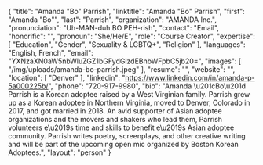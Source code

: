 {
  "title": "Amanda \"Bo\" Parrish",
  "linktitle": "Amanda \"Bo\" Parrish",
  "first": "Amanda \"Bo\"",
  "last": "Parrish",
  "organization": "AMANDA Inc.",
  "pronunciation": "Uh-MAN-duh BO PEH-rish",
  "contact": "Email",
  "honorific": "",
  "pronoun": "She/He/E",
  "role": "Course Creator",
  "expertise": [
    "Education",
    "Gender",
    "Sexuality & LGBTQ+",
    "Religion"
  ],
  "languages": "English, French",
  "email": "YXNzaXN0aW5nbWluZGZ1bGFydGlzdEBnbWFpbC5jb20=",
  "images": [
    "/img/uploads/amanda-bo-parrish.jpeg"
  ],
  "resume": "",
  "website": "",
  "location": [
    "Denver"
  ],
  "linkedin": "https://www.linkedin.com/in/amanda-p-5a000225b/",
  "phone": "720-917-9980",
  "bio": "Amanda \u201cBo\u201d Parrish is a Korean adoptee raised by a West Virginian family. Parrish grew up as a Korean adoptee in Northern Virginia, moved to Denver, Colorado in 2017, and got married in 2018. An avid supporter of Asian adoptee organizations and the movers and shakers who lead them, Parrish volunteers e\u2019s time and skills to benefit e\u2019s Asian adoptee community. Parrish writes poetry, screenplays, and other creative writing and will be part of the upcoming open mic organized by Boston Korean Adoptees.",
  "layout": "person"
}